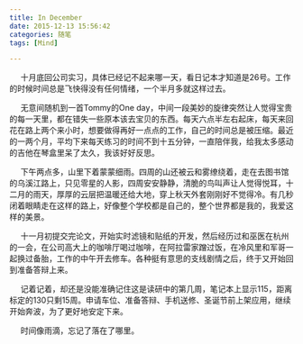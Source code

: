```yaml
---
title: In December
date: 2015-12-13 15:56:42
categories: 随笔
tags: [Mind]

---
```

     十月底回公司实习，具体已经记不起来哪一天，看日记本才知道是26号。工作的时候时间总是飞快得没有任何情绪，一个半月多就这样过去。

     无意间随机到一首Tommy的One day，中间一段美妙的旋律突然让人觉得宝贵的每一天里，都在错失一些原本该去宝贝的东西。每天六点半左右起床，每天来回花在路上两个来小时，想要做得再好一点点的工作，自己的时间总是被压缩。最近的一两个月，平均下来每天练习的时间不到十五分钟，一直陪伴我，给我太多感动的吉他在琴盒里呆了太久，我该好好反思。

     下午两点多，山里下着蒙蒙细雨。四周的山还被云和雾缭绕着，走在去图书馆的乌溪江路上，只见零星的人影，四周安安静静，清脆的鸟叫声让人觉得悦耳，十二月的雨天，厚厚的云层把温暖还给大地，穿上秋天外套刚刚好不觉得冷。有几秒闭着眼睛走在这样的路上，好像整个学校都是自己的，整个世界都是我的，我爱这样的美景。

     十一月初提交完论文，开始实时滤镜和贴纸的开发，然后经历过和巫医在杭州的一会，在公司高大上的咖啡厅喝过咖啡，在阿拉雷家蹭过饭，在冷风里和军哥一起换过备胎，工作的中午开去修车。各种挺有意思的支线剧情之后，终于又开始回到准备答辩上来。

     记着记着，却还是没能准确记住这是读研中的第几周，笔记本上显示115，距离标定的130只剩15周。申请车位、准备答辩、手机送修、圣诞节前上架应用，继续开始奔波，为了更好地安定下来。

     时间像雨滴，忘记了落在了哪里。